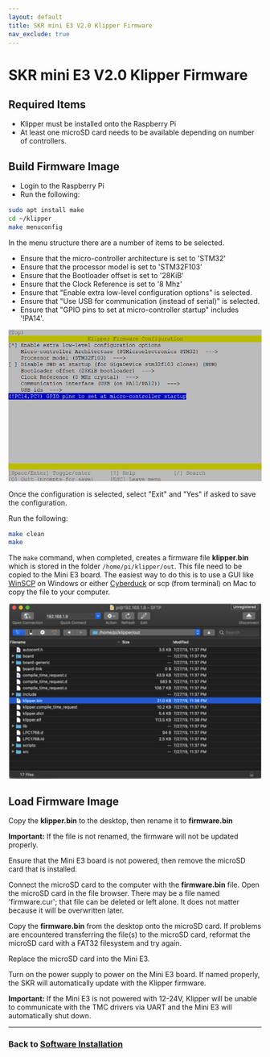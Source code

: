 ```yaml
---
layout: default
title: SKR mini E3 V2.0 Klipper Firmware
nav_exclude: true
---
```


# SKR mini E3 V2.0 Klipper Firmware

## Required Items

* Klipper must be installed onto the Raspberry Pi
* At least one microSD card needs to be available depending on number of controllers.

## Build Firmware Image

* Login to the Raspberry Pi
* Run the following:

```bash
sudo apt install make
cd ~/klipper
make menuconfig
```

In the menu structure there are a number of items to be selected.

* Ensure that the micro-controller architecture is set to 'STM32'
* Ensure that the processor model is set to 'STM32F103'
* Ensure that the Bootloader offset is set to '28KiB'
* Ensure that the Clock Reference is set to '8 Mhz'
* Ensure that "Enable extra low-level configuration options" is selected.
* Ensure that "Use USB for communication (instead of serial)" is selected.
* Ensure that "GPIO pins to set at micro-controller startup" includes '!PA14'.

![Klipper compilation config menu](./images/miniE3_v20_klipper_menuconfig.png)

Once the configuration is selected, select "Exit" and "Yes" if asked to save the configuration.

Run the following:

```bash
make clean
make
```

The `make` command, when completed, creates a firmware file **klipper.bin** which is stored in the folder `/home/pi/klipper/out`.  This file need to be copied to the Mini E3 board.  The easiest way to do this is to use a GUI like [WinSCP](https://winscp.net/eng/download.php) on Windows or either [Cyberduck](https://cyberduck.io) or scp (from terminal) on Mac to copy the file to your computer.

![Cyberduck software example](./images/cyberduck_example.png)

## Load Firmware Image

Copy the **klipper.bin** to the desktop, then rename it to **firmware.bin**

**Important:** If the file is not renamed, the firmware will not be updated properly.

Ensure that the Mini E3 board is not powered, then remove the microSD card that is installed.

Connect the microSD card to the computer with the **firmware.bin** file.  Open the microSD card in the file browser.  There may be a file named 'firmware.cur'; that file can be deleted or left alone. It does not matter because it will be overwritten later.

Copy the **firmware.bin** from the desktop onto the microSD card.  If problems are encountered transferring the file(s) to the microSD card, reformat the microSD card with a FAT32 filesystem and try again.

Replace the microSD card into the Mini E3. 

Turn on the power supply to power on the Mini E3 board.  If named properly, the SKR will automatically update with the Klipper firmware.

**Important:** If the Mini E3 is not powered with 12-24V, Klipper will be unable to communicate with the TMC drivers via UART and the Mini E3 will automatically shut down.

---

### Back to [Software Installation](./index.md#klipper-octoprint-configuration)
